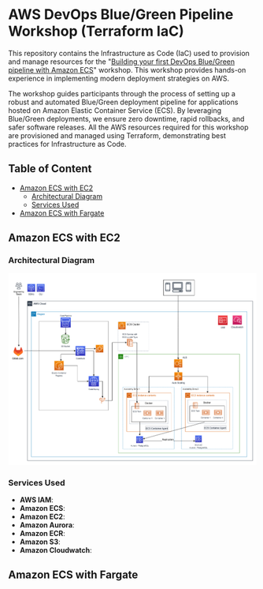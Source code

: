 # AWS DevOps Blue/Green Pipeline Workshop (Terraform IaC)

This repository contains the Infrastructure as Code (IaC) used to provision and manage resources for the "[Building your first DevOps Blue/Green pipeline with Amazon ECS](https://catalog.us-east-1.prod.workshops.aws/workshops/4b59b9fb-48b6-461c-9377-907b2e33c9df/en-US)" workshop. This workshop provides hands-on experience in implementing modern deployment strategies on AWS.

The workshop guides participants through the process of setting up a robust and automated Blue/Green deployment pipeline for applications hosted on Amazon Elastic Container Service (ECS). By leveraging Blue/Green deployments, we ensure zero downtime, rapid rollbacks, and safer software releases. All the AWS resources required for this workshop are provisioned and managed using Terraform, demonstrating best practices for Infrastructure as Code.

## Table of Content
- [Amazon ECS with EC2](#amazon-ecs-with-ec2)
  * [Architectural Diagram](#architectural-diagram)
  * [Services Used](#services-used)
- [Amazon ECS with Fargate](#amazon-ecs-with-fargate)

## Amazon ECS with EC2

### Architectural Diagram

![diagram](architecture-ecs-ec2.png)

### Services Used

- **AWS IAM**: 
- **Amazon ECS**: 
- **Amazon EC2**: 
- **Amazon Aurora**: 
- **Amazon ECR**: 
- **Amazon S3**: 
- **Amazon Cloudwatch**: 

## Amazon ECS with Fargate